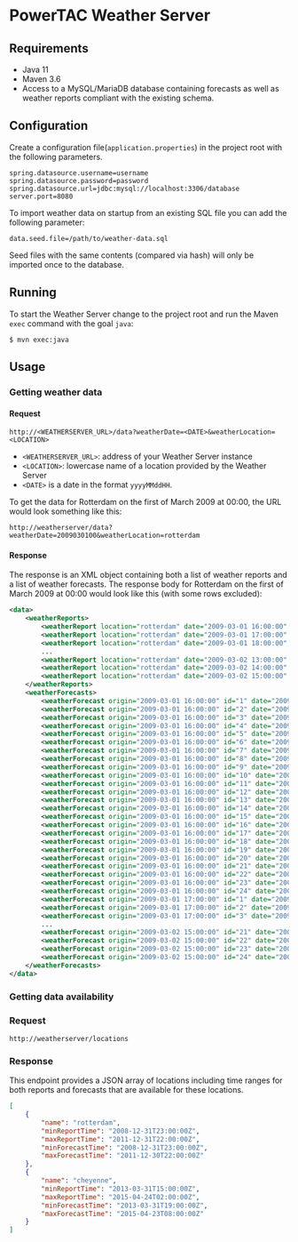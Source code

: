 # PowerTAC Weather Server

## Requirements

- Java 11
- Maven 3.6
- Access to a MySQL/MariaDB database containing forecasts as well as weather reports compliant with the existing schema.


## Configuration

Create a configuration file(`application.properties`) in the project root with the following parameters. 

```properties
spring.datasource.username=username
spring.datasource.password=password
spring.datasource.url=jdbc:mysql://localhost:3306/database
server.port=8080
```

To import weather data on startup from an existing SQL file you can add the following parameter:

```properties
data.seed.file=/path/to/weather-data.sql
```

Seed files with the same contents (compared via hash) will only be imported once to the database.

## Running

To start the Weather Server change to the project root and run the Maven `exec` command with the goal `java`:

```shell
$ mvn exec:java
```

## Usage

### Getting weather data

#### Request

`http://<WEATHERSERVER_URL>/data?weatherDate=<DATE>&weatherLocation=<LOCATION>`

- `<WEATHERSERVER_URL>`: address of your Weather Server instance
- `<LOCATION>`: lowercase name of a location provided by the Weather Server
- `<DATE>` is a date in the format `yyyyMMddHH`.

To get the data for Rotterdam on the first of March 2009 at 00:00, the URL would look something like this:

`http://weatherserver/data?weatherDate=2009030100&weatherLocation=rotterdam`

#### Response

The response is an XML object containing both a list of weather reports and a list of weather forecasts. The response
body for Rotterdam on the first of March 2009 at 00:00 would look like this (with some rows excluded):

```xml
<data>
    <weatherReports>
        <weatherReport location="rotterdam" date="2009-03-01 16:00:00" temp="9.8" winddir="120.0" windspeed="2.0" cloudcover="1.0"/>
        <weatherReport location="rotterdam" date="2009-03-01 17:00:00" temp="9.4" winddir="220.0" windspeed="2.0" cloudcover="1.0"/>
        <weatherReport location="rotterdam" date="2009-03-01 18:00:00" temp="8.4" winddir="250.0" windspeed="3.0" cloudcover="1.0"/>
        ...
        <weatherReport location="rotterdam" date="2009-03-02 13:00:00" temp="8.9" winddir="290.0" windspeed="5.0" cloudcover="0.5"/>
        <weatherReport location="rotterdam" date="2009-03-02 14:00:00" temp="7.9" winddir="260.0" windspeed="5.0" cloudcover="0.125"/>
        <weatherReport location="rotterdam" date="2009-03-02 15:00:00" temp="7.2" winddir="260.0" windspeed="4.0" cloudcover="0.125"/>
    </weatherReports>
    <weatherForecasts>
        <weatherForecast origin="2009-03-01 16:00:00" id="1" date="2009-03-01 17:00:00" location="rotterdam" temp="8.79903" winddir="224.0" windspeed="1.03478" cloudcover="1.0"/>
        <weatherForecast origin="2009-03-01 16:00:00" id="2" date="2009-03-01 18:00:00" location="rotterdam" temp="7.48767" winddir="253.0" windspeed="1.63819" cloudcover="0.956411"/>
        <weatherForecast origin="2009-03-01 16:00:00" id="3" date="2009-03-01 19:00:00" location="rotterdam" temp="7.60748" winddir="253.0" windspeed="3.28671" cloudcover="0.893238"/>
        <weatherForecast origin="2009-03-01 16:00:00" id="4" date="2009-03-01 20:00:00" location="rotterdam" temp="5.12002" winddir="250.0" windspeed="3.37835" cloudcover="0.870785"/>
        <weatherForecast origin="2009-03-01 16:00:00" id="5" date="2009-03-01 21:00:00" location="rotterdam" temp="5.82658" winddir="266.0" windspeed="2.19784" cloudcover="0.861428"/>
        <weatherForecast origin="2009-03-01 16:00:00" id="6" date="2009-03-01 22:00:00" location="rotterdam" temp="5.32494" winddir="289.0" windspeed="4.38346" cloudcover="0.874694"/>
        <weatherForecast origin="2009-03-01 16:00:00" id="7" date="2009-03-01 23:00:00" location="rotterdam" temp="5.68104" winddir="296.0" windspeed="4.11899" cloudcover="0.924079"/>
        <weatherForecast origin="2009-03-01 16:00:00" id="8" date="2009-03-02 00:00:00" location="rotterdam" temp="6.2728" winddir="319.0" windspeed="4.62803" cloudcover="0.979624"/>
        <weatherForecast origin="2009-03-01 16:00:00" id="9" date="2009-03-02 01:00:00" location="rotterdam" temp="5.71032" winddir="316.0" windspeed="3.50898" cloudcover="0.984156"/>
        <weatherForecast origin="2009-03-01 16:00:00" id="10" date="2009-03-02 02:00:00" location="rotterdam" temp="5.22607" winddir="317.0" windspeed="4.55201" cloudcover="1.0"/>
        <weatherForecast origin="2009-03-01 16:00:00" id="11" date="2009-03-02 03:00:00" location="rotterdam" temp="4.81038" winddir="319.0" windspeed="4.45586" cloudcover="0.989622"/>
        <weatherForecast origin="2009-03-01 16:00:00" id="12" date="2009-03-02 04:00:00" location="rotterdam" temp="5.23421" winddir="341.0" windspeed="3.52098" cloudcover="1.0"/>
        <weatherForecast origin="2009-03-01 16:00:00" id="13" date="2009-03-02 05:00:00" location="rotterdam" temp="4.68585" winddir="283.0" windspeed="2.43234" cloudcover="0.876685"/>
        <weatherForecast origin="2009-03-01 16:00:00" id="14" date="2009-03-02 06:00:00" location="rotterdam" temp="3.60984" winddir="295.0" windspeed="2.65487" cloudcover="0.985317"/>
        <weatherForecast origin="2009-03-01 16:00:00" id="15" date="2009-03-02 07:00:00" location="rotterdam" temp="4.92337" winddir="304.0" windspeed="3.46325" cloudcover="0.951814"/>
        <weatherForecast origin="2009-03-01 16:00:00" id="16" date="2009-03-02 08:00:00" location="rotterdam" temp="6.058" winddir="321.0" windspeed="4.47375" cloudcover="0.952412"/>
        <weatherForecast origin="2009-03-01 16:00:00" id="17" date="2009-03-02 09:00:00" location="rotterdam" temp="6.13145" winddir="308.0" windspeed="4.60974" cloudcover="0.963318"/>
        <weatherForecast origin="2009-03-01 16:00:00" id="18" date="2009-03-02 10:00:00" location="rotterdam" temp="6.80905" winddir="310.0" windspeed="4.42165" cloudcover="0.968171"/>
        <weatherForecast origin="2009-03-01 16:00:00" id="19" date="2009-03-02 11:00:00" location="rotterdam" temp="6.64504" winddir="291.0" windspeed="3.28764" cloudcover="0.257411"/>
        <weatherForecast origin="2009-03-01 16:00:00" id="20" date="2009-03-02 12:00:00" location="rotterdam" temp="8.09295" winddir="311.0" windspeed="5.19269" cloudcover="0.902992"/>
        <weatherForecast origin="2009-03-01 16:00:00" id="21" date="2009-03-02 13:00:00" location="rotterdam" temp="7.88947" winddir="312.0" windspeed="5.23844" cloudcover="0.540124"/>
        <weatherForecast origin="2009-03-01 16:00:00" id="22" date="2009-03-02 14:00:00" location="rotterdam" temp="6.68119" winddir="283.0" windspeed="5.52182" cloudcover="0.158046"/>
        <weatherForecast origin="2009-03-01 16:00:00" id="23" date="2009-03-02 15:00:00" location="rotterdam" temp="5.95279" winddir="283.0" windspeed="4.35443" cloudcover="0.138749"/>
        <weatherForecast origin="2009-03-01 16:00:00" id="24" date="2009-03-02 16:00:00" location="rotterdam" temp="5.24224" winddir="283.0" windspeed="3.23396" cloudcover="0.0"/>
        <weatherForecast origin="2009-03-01 17:00:00" id="1" date="2009-03-01 18:00:00" location="rotterdam" temp="7.79903" winddir="254.0" windspeed="2.03478" cloudcover="1.0"/>
        <weatherForecast origin="2009-03-01 17:00:00" id="2" date="2009-03-01 19:00:00" location="rotterdam" temp="7.48767" winddir="253.0" windspeed="2.63819" cloudcover="0.956411"/>
        <weatherForecast origin="2009-03-01 17:00:00" id="3" date="2009-03-01 20:00:00" location="rotterdam" temp="6.30748" winddir="243.0" windspeed="3.28671" cloudcover="0.893238"/>
        ...
        <weatherForecast origin="2009-03-02 15:00:00" id="21" date="2009-03-03 12:00:00" location="rotterdam" temp="6.17128" winddir="220.0" windspeed="6.65931" cloudcover="0.947594"/>
        <weatherForecast origin="2009-03-02 15:00:00" id="22" date="2009-03-03 13:00:00" location="rotterdam" temp="6.83209" winddir="211.0" windspeed="7.57136" cloudcover="0.940452"/>
        <weatherForecast origin="2009-03-02 15:00:00" id="23" date="2009-03-03 14:00:00" location="rotterdam" temp="7.26372" winddir="211.0" windspeed="6.50627" cloudcover="0.930712"/>
        <weatherForecast origin="2009-03-02 15:00:00" id="24" date="2009-03-03 15:00:00" location="rotterdam" temp="7.06854" winddir="210.0" windspeed="6.49681" cloudcover="0.919241"/>
    </weatherForecasts>
</data>
```

### Getting data availability

### Request

`http://weatherserver/locations`

### Response

This endpoint provides a JSON array of locations including time ranges for both reports and forecasts that are available
for these locations.

```json
[
    {
        "name": "rotterdam",
        "minReportTime": "2008-12-31T23:00:00Z",
        "maxReportTime": "2011-12-31T22:00:00Z",
        "minForecastTime": "2008-12-31T23:00:00Z",
        "maxForecastTime": "2011-12-30T22:00:00Z"
    },
    {
        "name": "cheyenne",
        "minReportTime": "2013-03-31T15:00:00Z",
        "maxReportTime": "2015-04-24T02:00:00Z",
        "minForecastTime": "2013-03-31T19:00:00Z",
        "maxForecastTime": "2015-04-23T08:00:00Z"
    }
]
```
